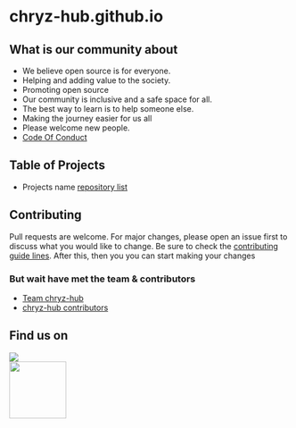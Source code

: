 # chryz-hub.github.io

## What is our community about
- We believe open source is for everyone.
- Helping and adding value to the society.
- Promoting open source
- Our community is inclusive and a safe space for all.
- The best way to learn is to help someone else.
- Making the journey easier for us all
- Please welcome new people.
- [Code Of Conduct](https://github.com/chryz-hub/py-newbies-project/blob/main/CODE_OF_CONDUCT.md)


## Table of Projects
- Projects name [repository list](https://github.com/chryz-hub)

## Contributing
Pull requests are welcome. For major changes, please open an issue first to discuss what you would like to change. Be sure to check the [contributing guide lines](CONTRIBUTING.md). After this, then you you can start making your changes

### But wait have met the team & contributors
* [Team chryz-hub](https://github.com/chryz-hub/chryz-hub.github.io/blob/develop/chryz-hub-team.md)
* [chryz-hub contributors](https://github.com/chryz-hub/chryz-hub.github.io/blob/develop/CONTRIBUTORS.md)


## Find us on
<a href="https://discord.gg/c6RhGwcP5b"><img src="https://img.shields.io/badge/Discord-7289DA?style=for-the-badge&logo=discord&logoColor=white"><br>
<a href="https://github.com/chryz-hub"><img src="https://img.shields.io/badge/GitHub-100000?style=for-the-badge&logo=github&logoColor=white" width="102px"></a><br>
